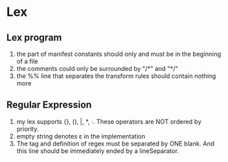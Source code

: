 # Lex

## Lex program
1. the part of manifest constants should only and must be in the beginning of a file
2. the comments could only be surrounded by "/\*" and "*/"
3. the %% line that separates the transform rules should contain nothing more

## Regular Expression
1. my lex supports {}, (), |, *, ·. These operators are NOT ordered by priority.
2. empty string denotes ε in the implementation
3. The tag and definition of regex must be separated by ONE blank. And this line should be immediately ended by a lineSeparator.